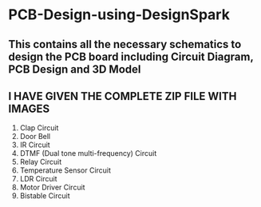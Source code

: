 # PCB-Design-using-DesignSpark
## This contains all the necessary schematics to design the PCB board including Circuit Diagram, PCB Design and 3D Model 
## I HAVE GIVEN THE COMPLETE ZIP FILE WITH IMAGES 
1. Clap Circuit
2. Door Bell
3. IR Circuit
4. DTMF (Dual tone multi-frequency) Circuit
5. Relay Circuit
6. Temperature Sensor Circuit
7. LDR Circuit
8. Motor Driver Circuit
9. Bistable Circuit
